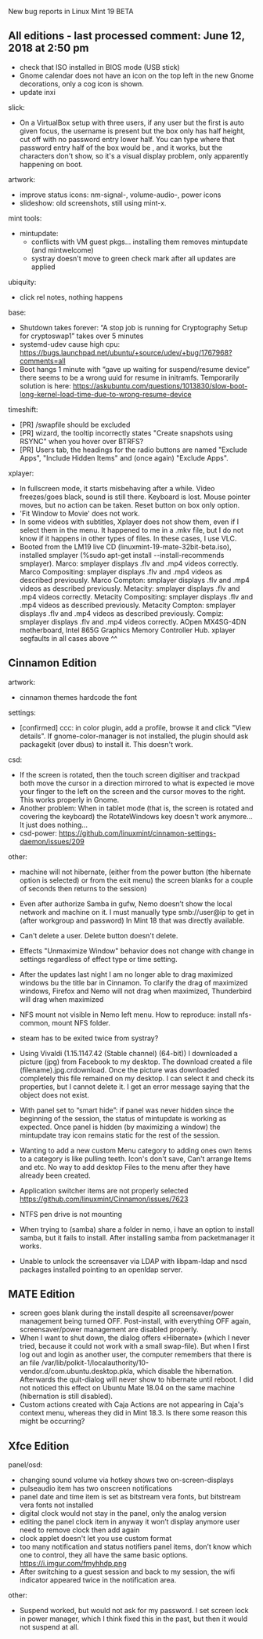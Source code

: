 New bug reports in Linux Mint 19 BETA

All editions - last processed comment: June 12, 2018 at 2:50 pm
---------------------------------------------------------------

- check that ISO installed in BIOS mode (USB stick)
- Gnome calendar does not have an icon on the top left in the new Gnome decorations, only a cog icon is shown.
- update inxi

slick:
  - On a VirtualBox setup with three users, if any user but the first is auto given focus, the username is present but the box only has half height, cut off with no password entry lower half. You can type where that password entry half of the box would be , and it works, but the characters don't show, so it's a visual display problem, only apparently happening on boot.

artwork:
  - improve status icons: nm-signal-, volume-audio-, power icons
  - slideshow: old screenshots, still using mint-x.

mint tools:
  - mintupdate:
    - conflicts with VM guest pkgs... installing them removes mintupdate (and mintwelcome)
    - systray doesn't move to green check mark after all updates are applied

ubiquity:
  - click rel notes, nothing happens

base:
  - Shutdown takes forever: “A stop job is running for Cryptography Setup for cryptoswap1” takes over 5 minutes
  - systemd-udev cause high cpu: https://bugs.launchpad.net/ubuntu/+source/udev/+bug/1767968?comments=all
  - Boot hangs 1 minute with “gave up waiting for suspend/resume device”
		there seems to be a wrong uuid for resume in initramfs.
		Temporarily solution is here: https://askubuntu.com/questions/1013830/slow-boot-long-kernel-load-time-due-to-wrong-resume-device

timeshift:
  - [PR] /swapfile should be excluded
  - [PR] wizard, the tooltip incorrectly states "Create snapshots using RSYNC" when you hover over BTRFS?
  - [PR] Users tab, the headings for the radio buttons are named "Exclude Apps", "Include Hidden Items" and (once again) "Exclude Apps".

xplayer:
  - In fullscreen mode, it starts misbehaving after a while. Video freezes/goes black, sound is still there. Keyboard is lost. Mouse pointer moves, but no action can be taken. Reset button on box only option.
  - 'Fit Window to Movie' does not work.
  - In some videos with subtitles, Xplayer does not show them, even if I select them in the menu. It happened to me in a .mkv file, but I do not know if it happens in other types of files. In these cases, I use VLC.
  - Booted from the LM19 live CD (linuxmint-19-mate-32bit-beta.iso), installed smplayer (%sudo apt-get install --install-recommends smplayer).
		Marco: smplayer displays .flv and .mp4 videos correctly.
		Marco Compositing: smplayer displays .flv and .mp4 videos as described previously.
		Marco Compton: smplayer displays .flv and .mp4 videos as described previously.
		Metacity: smplayer displays .flv and .mp4 videos correctly.
		Metacity Compositing: smplayer displays .flv and .mp4 videos as described previously.
		Metacity Compton: smplayer displays .flv and .mp4 videos as described previously.
		Compiz: smplayer displays .flv and .mp4 videos correctly.
		AOpen MX4SG-4DN motherboard, Intel 865G Graphics Memory Controller Hub.
		xplayer segfaults in all cases above ^^

Cinnamon Edition
----------------

artwork:
  - cinnamon themes hardcode the font

settings:
  - [confirmed] ccc: in color plugin, add a profile, browse it and click "View details". If gnome-color-manager is not installed, the plugin should ask packagekit (over dbus) to install it. This doesn't work.

csd:
  - If the screen is rotated, then the touch screen digitiser and trackpad both move the cursor in a direction mirrored to what is expected ie move your finger to the left on the screen and the cursor moves to the right. This works properly in Gnome.
  - Another problem: When in tablet mode (that is, the screen is rotated and covering the keyboard) the RotateWindows key doesn't work anymore... It just does nothing...
  - csd-power: https://github.com/linuxmint/cinnamon-settings-daemon/issues/209

other:
  - machine will not hibernate, (either from the power button (the hibernate option is selected) or from the exit menu) the screen blanks for a couple of seconds then returns to the session)
  - Even after authorize Samba in gufw, Nemo doesn’t show the local network and machine on it. I must manually type smb://user@ip to get in (after workgroup and password) In Mint 18 that was directly available.

- Can't delete a user. Delete button doesn't delete.
- Effects "Unmaximize Window" behavior does not change with change in settings regardless of effect type or time setting.
- After the updates last night I am no longer able to drag maximized windows bu the title bar in Cinnamon.  To clarify the drag of maximized windows, Firefox and Nemo will not drag when maximized, Thunderbird will drag when maximized
- NFS mount not visible in Nemo left menu. How to reproduce: install nfs-common, mount NFS folder.
- steam has to be exited twice from systray?
- Using Vivaldi (1.15.1147.42 (Stable channel) (64-bit)) I downloaded a picture (jpg) from Facebook to my desktop. The download created a file (filename).jpg.crdownload. Once the picture was downloaded completely this file remained on my desktop. I can select it and check its properties, but I cannot delete it. I get an error message saying that the object does not exist.
- With panel set to “smart hide”: if panel was never hidden since the beginning of the session, the status of mintupdate is working as expected. Once panel is hidden (by maximizing a window) the mintupdate tray icon remains static for the rest of the session.
- Wanting to add a new custom Menu category to adding ones own Items to a category is like pulling teeth. Icon's don't save, Can't arrange Items and etc. No way to add desktop Files to the menu after they have already been created.
- Application switcher items are not properly selected https://github.com/linuxmint/Cinnamon/issues/7623
- NTFS pen drive is not mounting
- When trying to (samba) share a folder in nemo, i have an option to install samba, but it fails to install. After installing samba from packetmanager it works.
- Unable to unlock the screensaver via LDAP with libpam-ldap and nscd packages installed pointing to an openldap server.


MATE Edition
------------

- screen goes blank during the install despite all screensaver/power management being turned OFF. Post-install, with everything OFF again, screensaver/power management are disabled properly.
- When I want to shut down, the dialog offers «Hibernate» (which I never tried, because it could not work with a small swap-file). But when I first log out and login as another user, the computer remembers that there is an file /var/lib/polkit-1/localauthority/10-vendor.d/com.ubuntu.desktop.pkla, which disable the hibernation. Afterwards the quit-dialog will never show to hibernate until reboot. I did not noticed this effect on Ubuntu Mate 18.04 on the same machine (hibernation is still disabled).
- Custom actions created with Caja Actions are not appearing in Caja's context menu, whereas they did in Mint 18.3. Is there some reason this might be occurring?

Xfce Edition
------------

panel/osd:
  - changing sound volume via hotkey shows two on-screen-displays
  - pulseaudio item has two onscreen notifications
  - panel date and time item is set as bitstream vera fonts, but bitstream vera fonts not installed
  - digital clock would not stay in the panel, only the analog version
  - editing the panel clock item in anyway it won’t display anymore user need to remove clock then add again
  - clock applet doesn't let you use custom format
  - too many notification and status notifiers panel items, don’t know which one to control, they all have the same basic options. https://i.imgur.com/fmyhhdp.png
  - After switching to a guest session and back to my session, the wifi indicator appeared twice in the notification area.

other:
  - Suspend worked, but would not ask for my password. I set screen lock in power manager, which I think fixed this in the past, but then it would not suspend at all.
